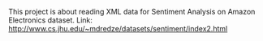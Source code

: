 This project is about reading XML data for Sentiment Analysis on Amazon Electronics dataset. Link: http://www.cs.jhu.edu/~mdredze/datasets/sentiment/index2.html
